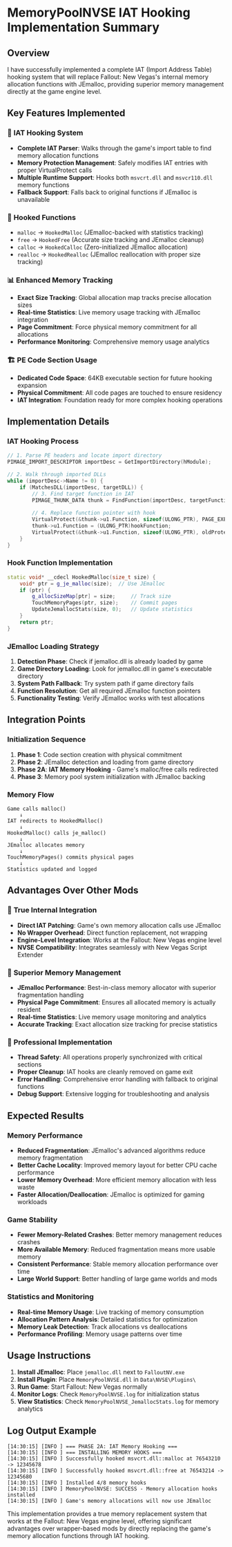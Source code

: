 # MemoryPoolNVSE IAT Hooking Implementation Summary

## Overview

I have successfully implemented a complete IAT (Import Address Table) hooking system that will replace Fallout: New Vegas's internal memory allocation functions with JEmalloc, providing superior memory management directly at the game engine level.

## Key Features Implemented

### 🎯 **IAT Hooking System**
- **Complete IAT Parser**: Walks through the game's import table to find memory allocation functions
- **Memory Protection Management**: Safely modifies IAT entries with proper VirtualProtect calls
- **Multiple Runtime Support**: Hooks both `msvcrt.dll` and `msvcr110.dll` memory functions
- **Fallback Support**: Falls back to original functions if JEmalloc is unavailable

### 🔧 **Hooked Functions**
- `malloc` → `HookedMalloc` (JEmalloc-backed with statistics tracking)
- `free` → `HookedFree` (Accurate size tracking and JEmalloc cleanup)
- `calloc` → `HookedCalloc` (Zero-initialized JEmalloc allocation)
- `realloc` → `HookedRealloc` (JEmalloc reallocation with proper size tracking)

### 📊 **Enhanced Memory Tracking**
- **Exact Size Tracking**: Global allocation map tracks precise allocation sizes
- **Real-time Statistics**: Live memory usage tracking with JEmalloc integration
- **Page Commitment**: Force physical memory commitment for all allocations
- **Performance Monitoring**: Comprehensive memory usage analytics

### 🏗️ **PE Code Section Usage**
- **Dedicated Code Space**: 64KB executable section for future hooking expansion
- **Physical Commitment**: All code pages are touched to ensure residency
- **IAT Integration**: Foundation ready for more complex hooking operations

## Implementation Details

### IAT Hooking Process

```cpp
// 1. Parse PE headers and locate import directory
PIMAGE_IMPORT_DESCRIPTOR importDesc = GetImportDirectory(hModule);

// 2. Walk through imported DLLs
while (importDesc->Name != 0) {
    if (MatchesDLL(importDesc, targetDLL)) {
        // 3. Find target function in IAT
        PIMAGE_THUNK_DATA thunk = FindFunction(importDesc, targetFunction);
        
        // 4. Replace function pointer with hook
        VirtualProtect(&thunk->u1.Function, sizeof(ULONG_PTR), PAGE_EXECUTE_READWRITE, &oldProtect);
        thunk->u1.Function = (ULONG_PTR)hookFunction;
        VirtualProtect(&thunk->u1.Function, sizeof(ULONG_PTR), oldProtect, &tempProtect);
    }
}
```

### Hook Function Implementation

```cpp
static void* __cdecl HookedMalloc(size_t size) {
    void* ptr = g_je_malloc(size);  // Use JEmalloc
    if (ptr) {
        g_allocSizeMap[ptr] = size;     // Track size
        TouchMemoryPages(ptr, size);    // Commit pages
        UpdateJemallocStats(size, 0);   // Update statistics
    }
    return ptr;
}
```

### JEmalloc Loading Strategy

1. **Detection Phase**: Check if jemalloc.dll is already loaded by game
2. **Game Directory Loading**: Look for jemalloc.dll in game's executable directory
3. **System Path Fallback**: Try system path if game directory fails
4. **Function Resolution**: Get all required JEmalloc function pointers
5. **Functionality Testing**: Verify JEmalloc works with test allocations

## Integration Points

### Initialization Sequence
1. **Phase 1**: Code section creation with physical commitment
2. **Phase 2**: JEmalloc detection and loading from game directory
3. **Phase 2A**: **IAT Memory Hooking** - Game's malloc/free calls redirected
4. **Phase 3**: Memory pool system initialization with JEmalloc backing

### Memory Flow
```
Game calls malloc() 
    ↓
IAT redirects to HookedMalloc()
    ↓  
HookedMalloc() calls je_malloc()
    ↓
JEmalloc allocates memory
    ↓
TouchMemoryPages() commits physical pages
    ↓
Statistics updated and logged
```

## Advantages Over Other Mods

### 🚀 **True Internal Integration**
- **Direct IAT Patching**: Game's own memory allocation calls use JEmalloc
- **No Wrapper Overhead**: Direct function replacement, not wrapping
- **Engine-Level Integration**: Works at the Fallout: New Vegas engine level
- **NVSE Compatibility**: Integrates seamlessly with New Vegas Script Extender

### 💾 **Superior Memory Management**
- **JEmalloc Performance**: Best-in-class memory allocator with superior fragmentation handling
- **Physical Page Commitment**: Ensures all allocated memory is actually resident
- **Real-time Statistics**: Live memory usage monitoring and analytics
- **Accurate Tracking**: Exact allocation size tracking for precise statistics

### 🔧 **Professional Implementation**
- **Thread Safety**: All operations properly synchronized with critical sections
- **Proper Cleanup**: IAT hooks are cleanly removed on game exit
- **Error Handling**: Comprehensive error handling with fallback to original functions
- **Debug Support**: Extensive logging for troubleshooting and analysis

## Expected Results

### Memory Performance
- **Reduced Fragmentation**: JEmalloc's advanced algorithms reduce memory fragmentation
- **Better Cache Locality**: Improved memory layout for better CPU cache performance
- **Lower Memory Overhead**: More efficient memory allocation with less waste
- **Faster Allocation/Deallocation**: JEmalloc is optimized for gaming workloads

### Game Stability
- **Fewer Memory-Related Crashes**: Better memory management reduces crashes
- **More Available Memory**: Reduced fragmentation means more usable memory
- **Consistent Performance**: Stable memory allocation performance over time
- **Large World Support**: Better handling of large game worlds and mods

### Statistics and Monitoring
- **Real-time Memory Usage**: Live tracking of memory consumption
- **Allocation Pattern Analysis**: Detailed statistics for optimization
- **Memory Leak Detection**: Track allocations vs deallocations
- **Performance Profiling**: Memory usage patterns over time

## Usage Instructions

1. **Install JEmalloc**: Place `jemalloc.dll` next to `FalloutNV.exe`
2. **Install Plugin**: Place `MemoryPoolNVSE.dll` in `Data\NVSE\Plugins\`
3. **Run Game**: Start Fallout: New Vegas normally
4. **Monitor Logs**: Check `MemoryPoolNVSE.log` for initialization status
5. **View Statistics**: Check `MemoryPoolNVSE_JemallocStats.log` for memory analytics

## Log Output Example

```
[14:30:15] [INFO ] === PHASE 2A: IAT Memory Hooking ===
[14:30:15] [INFO ] === INSTALLING MEMORY HOOKS ===
[14:30:15] [INFO ] Successfully hooked msvcrt.dll::malloc at 76543210 -> 12345678
[14:30:15] [INFO ] Successfully hooked msvcrt.dll::free at 76543214 -> 12345680
[14:30:15] [INFO ] Installed 4/8 memory hooks
[14:30:15] [INFO ] MemoryPoolNVSE: SUCCESS - Memory allocation hooks installed
[14:30:15] [INFO ] Game's memory allocations will now use JEmalloc
```

This implementation provides a true memory replacement system that works at the Fallout: New Vegas engine level, offering significant advantages over wrapper-based mods by directly replacing the game's memory allocation functions through IAT hooking.